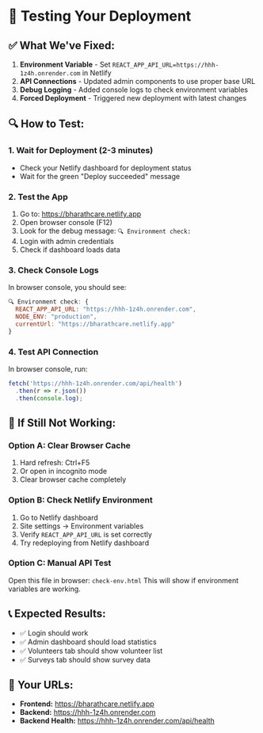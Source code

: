 # 🧪 Testing Your Deployment

## ✅ **What We've Fixed:**

1. **Environment Variable** - Set `REACT_APP_API_URL=https://hhh-1z4h.onrender.com` in Netlify
2. **API Connections** - Updated admin components to use proper base URL
3. **Debug Logging** - Added console logs to check environment variables
4. **Forced Deployment** - Triggered new deployment with latest changes

## 🔍 **How to Test:**

### 1. **Wait for Deployment (2-3 minutes)**
- Check your Netlify dashboard for deployment status
- Wait for the green "Deploy succeeded" message

### 2. **Test the App**
1. Go to: https://bharathcare.netlify.app
2. Open browser console (F12)
3. Look for the debug message: `🔍 Environment check:`
4. Login with admin credentials
5. Check if dashboard loads data

### 3. **Check Console Logs**
In browser console, you should see:
```javascript
🔍 Environment check: {
  REACT_APP_API_URL: "https://hhh-1z4h.onrender.com",
  NODE_ENV: "production",
  currentUrl: "https://bharathcare.netlify.app"
}
```

### 4. **Test API Connection**
In browser console, run:
```javascript
fetch('https://hhh-1z4h.onrender.com/api/health')
  .then(r => r.json())
  .then(console.log);
```

## 🚨 **If Still Not Working:**

### **Option A: Clear Browser Cache**
1. Hard refresh: Ctrl+F5
2. Or open in incognito mode
3. Clear browser cache completely

### **Option B: Check Netlify Environment**
1. Go to Netlify dashboard
2. Site settings → Environment variables
3. Verify `REACT_APP_API_URL` is set correctly
4. Try redeploying from Netlify dashboard

### **Option C: Manual API Test**
Open this file in browser: `check-env.html`
This will show if environment variables are working.

## 📞 **Expected Results:**
- ✅ Login should work
- ✅ Admin dashboard should load statistics
- ✅ Volunteers tab should show volunteer list
- ✅ Surveys tab should show survey data

## 🔗 **Your URLs:**
- **Frontend:** https://bharathcare.netlify.app
- **Backend:** https://hhh-1z4h.onrender.com
- **Backend Health:** https://hhh-1z4h.onrender.com/api/health 